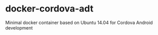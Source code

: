 docker-cordova-adt
==================

Minimal docker container based on Ubuntu 14.04 for Cordova Android development
